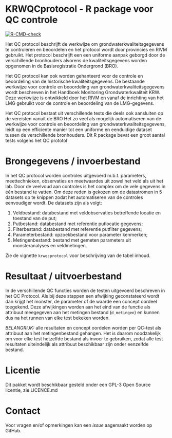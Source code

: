 # KRWQCprotocol - R package voor QC controle

<!-- badges: start -->
[![R-CMD-check](https://github.com/jspijker/KRWQCprotocol/workflows/R-CMD-check/badge.svg)](https://github.com/jspijker/KRWQCprotocol/actions)
<!-- badges: end -->


Het QC protocol beschrijft de werkwijze om grondwaterkwaliteitsgegevens
te controleren en beoordelen en het protocol wordt door
provincies en RIVM gebruikt. Het protocol beschrijft een een uniforme aanpak geborgd
door de verschillende bronhouders alvorens de kwaliteitsgegevens worden
opgenomen in de Basisregistratie Ondergrond (BRO).  

Het QC protocol kan
ook worden gehanteerd voor de controle en beoordeling van de historische
kwaliteitsgegevens.  De bestaande werkwijze voor controle en beoordeling
van grondwaterkwaliteitsgegevens wordt beschreven in het Handboek
Monitoring Grondwaterkwaliteit KRW. Deze werkwijze is ontwikkeld
door het RIVM en vanaf de inrichting van het LMG gebruikt voor de
controle en beoordeling van de LMG-gegevens.

Het QC protocol bestaat uit verschillende tests die deels ook
aansluiten op de vereisten vanuit de BRO Het zo veel als mogelijk
automatiseren van de werkwijze voor controle en beoordeling van
grondwaterkwaliteitsgegevens, leidt op een efficiente manier tot een
uniforme en eenduidige dataset tussen de verschillende bronhouders. Dit
R package bevat een groot aantal tests volgens het QC prototol

# Brongegevens / invoerbestand

In het QC protocol worden controles uitgevoerd m.b.t. parameters, meettechnieken, 
observaties en meetwaardes uit zowel het veld als uit het lab. Door de veelvoud 
aan controles is het complex om de vele gegevens in één bestand te vatten. Om 
deze reden is gekozen om de datastromen in 5 datasets op te knippen zodat het 
automatiseren van de controles eenvoudiger wordt. De datasets zijn als volgt:

1) Veldbestand: databestand met veldobservaties betreffende locatie en toestand van de put;
2) Putbestand: databestand met referentie putlocatie gegevens;
3) Filterbestand: databestand met referentie putfilter gegevens;
4) Parameterbestand: opzoekbestand voor parameter kenmerken;
5) Metingenbestand: bestand met gemeten parameters uit monsteranalyses en veldmetingen.

Zie de vignette `krwqcprotocol` voor beschrijving van de tabel inhoud. 

# Resultaat / uitvoerbestand

In de verschillende QC functies worden de testen uitgevoerd beschreven in het
QC Protocol. Als bij deze stappen een afwijking geconstateerd wordt dan krijgt
het monster, de parameter of de waarde een concept oordeel toegekend. Deze 
afwijkingen worden aan het eind van de functie als attribuut meegegeven aan 
het metingen bestand (`d_metingen`) en kunnen dus na het runnen van elke test
bekeken worden. 

*BELANGRIJK:* alle resultaten en concept oordelen worden per QC-test als attribuut 
aan het metingenbestand gehangen. Het is daarom noodzakelijk om voor elke test 
hetzelfde bestand als invoer te gebruiken, zodat alle test resultaten uiteindelijk 
als attribuut beschikbaar zijn onder eenzelfde bestand. 

# Licentie

Dit pakket wordt beschikbaar gesteld onder een GPL-3 Open Source
licentie, zie LICENCE.md

# Contact

Voor vragen en/of opmerkingen kan een _issue_ aagemaakt worden op
GitHub. 
